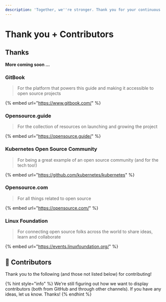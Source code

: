 ```yaml
---
description: 'Together, we''re stronger. Thank you for your continuous help!'
---
```


# Thank you + Contributors

## Thanks

**More coming soon ...** 

### GitBook

> For the platform that powers this guide and making it accessible to open source projects

{% embed url="https://www.gitbook.com/" %}

### Opensource.guide

> For the collection of resources on launching and growing the project

{% embed url="https://opensource.guide/" %}

### Kubernetes Open Source Community

> For being a great example of an open source community \(and for the tech too!\)

{% embed url="https://github.com/kubernetes/kubernetes" %}

### Opensource.com

> For all things related to open source

{% embed url="https://opensource.com/" %}

### Linux Foundation

> For connecting open source folks across the world to share ideas, learn and collaborate

{% embed url="https://events.linuxfoundation.org/" %}

## 🤗 Contributors

Thank you to the following \(and those not listed below\) for contributing!

{% hint style="info" %}
We're still figuring out how we want to display contributors \(both from GitHub and through other channels\). If you have any ideas, let us know. Thanks!
{% endhint %}

